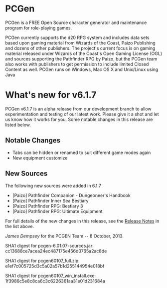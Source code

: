 # PCGen

PCGen is a FREE Open Source character generator and maintenance program for role-playing games.

PCGen currently supports the d20 RPG system and includes data sets based upon gaming material from Wizards of the Coast, Paizo Publishing and dozens of other publishers.
The project's current focus is on gaming material released under Wizards of the Coast's Open Gaming License (OGL) and sources supporting the Pathfinder RPG by Paizo, but the PCGen team also works with publishers to get permission to include limited Closed Content as well.
PCGen runs on Windows, Mac OS X and Unix/Linux using Java

# What's new for v6.1.7

PCGen v6.1.7 is an alpha release from our development branch to allow 
experimentation and testing of our latest work. Please give it a shot and let 
us know how it works for you. Some notable changes in this release are listed 
below. 

## Notable Changes

* Tabs can be hidden or renamed to suit different game modes again
* New equipment customize

## New Sources

The following new sources were added in 6.1.7

* [Paizo] Pathfinder Companion - Dungeoneer's Handbook
* [Paizo] Pathfinder Inner Sea Bestiary
* [Paizo] Pathfinder RPG: Bestiary 3
* [Paizo] Pathfinder RPG: Ultimate Equipment


For full details of the new changes in this release, see the 
[Release Notes](https://sourceforge.net/projects/pcgen/files/PCGen%20Unstable/6.01.07%20Alpha/pcgen-release-notes-60107.html/download) in the list above.

*James Dempsey* for the PCGEN Team -- 8 October, 2013.

SHA1 digest for pcgen-6.01.07-sources.jar:
cc13688ce7acea24ec487175e456d0765a2ac8de 

SHA1 digest for pcgen60107_full.zip:
e1ef7c005725d3c5a02a57b1d255144954e018bf 

SHA1 digest for pcgen60107_win_install.exe:
1f3986c5e8c8ca6c3c6226361aa31e01d231684a 